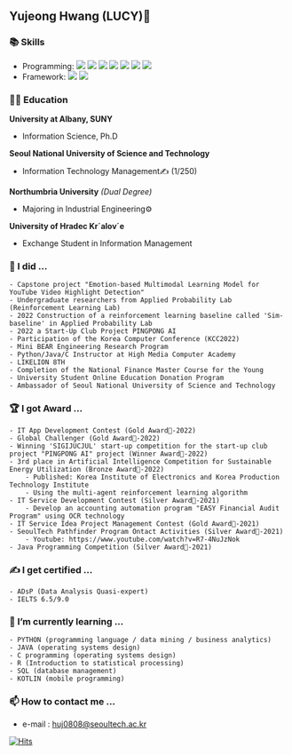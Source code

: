 ## Yujeong Hwang (LUCY)🐰

<!--
**HwnagYujeong0808/HwnagYujeong0808** is a ✨ _special_ ✨ repository because its `README.md` (this file) appears on your GitHub profile.

Here are some ideas to get you started:

- 🔭 I’m currently working on ...
- 🌱 I’m currently learning ...
- 👯 I’m looking to collaborate on ...
- 🤔 I’m looking for help with ...
- 💬 Ask me about ...
- 📫 How to reach me: ...
- 😄 Pronouns: ...
- ⚡ Fun fact: ...
-->
### 📚 Skills 

+ Programming: <img src="https://img.shields.io/badge/Python-3776AB?style=for-the-badge&logo=Python&logoColor=white"> <img src="https://img.shields.io/badge/R-276DC3?style=for-the-badge&logo=R&logoColor=white">   <img src="https://img.shields.io/badge/C-A8B9CC?style=for-the-badge&logo=C&logoColor=white">  <img src="https://img.shields.io/badge/JavaScript-F7DF1E?style=for-the-badge&logo=JavaScript&logoColor=white">  <img src="https://img.shields.io/badge/HTML5-E34F26?style=for-the-badge&logo=HTML5&logoColor=white"> <img src="https://img.shields.io/badge/CSS3-1572B6?style=for-the-badge&logo=CSS3&logoColor=white">  <img src="https://img.shields.io/badge/Kotlin-7F52FF?style=for-the-badge&logo=Kotlin&logoColor=white"> 
+ Framework:  <img src="https://img.shields.io/badge/PyTorch-EE4C2C?style=for-the-badge&logo=PyTorch&logoColor=white"> <img src="https://img.shields.io/badge/TensorFlow-FF6F00?style=for-the-badge&logo=TensorFlow&logoColor=white">

### 👩‍🎓 Education 

**University at Albany, SUNY**
- Information Science, Ph.D

**Seoul National University of Science and Technology**
- Information Technology Management✍ (1/250)

**Northumbria University** *(Dual Degree)* 
- Majoring in Industrial Engineering⚙

**University of Hradec Kr´alov´e**
- Exchange Student in Information Management

### 📔 I did ...
    - Capstone project "Emotion-based Multimodal Learning Model for YouTube Video Highlight Detection"
    - Undergraduate researchers from Applied Probability Lab (Reinforcement Learning Lab)
    - 2022 Construction of a reinforcement learning baseline called 'Sim-baseline' in Applied Probability Lab
    - 2022 a Start-Up Club Project PINGPONG AI
    - Participation of the Korea Computer Conference (KCC2022)
    - Mini BEAR Engineering Research Program
    - Python/Java/C Instructor at High Media Computer Academy
    - LIKELION 8TH
    - Completion of the National Finance Master Course for the Young
    - University Student Online Education Donation Program
    - Ambassador of Seoul National University of Science and Technology

### 🏆 I got Award ...
    - IT App Development Contest (Gold Award🥇-2022)
    - Global Challenger (Gold Award🥇-2022)
    - Winning 'SIGIJUCJUL' start-up competition for the start-up club project "PINGPONG AI" project (Winner Award🏅-2022)
    - 3rd place in Artificial Intelligence Competition for Sustainable Energy Utilization (Bronze Award🥉-2022)
        - Published: Korea Institute of Electronics and Korea Production Technology Institute
        - Using the multi-agent reinforcement learning algorithm
    - IT Service Development Contest (Silver Award🥈-2021)
        - Develop an accounting automation program "EASY Financial Audit Program" using OCR technology
    - IT Service Idea Project Management Contest (Gold Award🥇-2021)
    - SeoulTech Pathfinder Program Ontact Activities (Silver Award🥈-2021)
        - Youtube: https://www.youtube.com/watch?v=R7-4NuJzNok
    - Java Programming Competition (Silver Award🥈-2021)
     
    
### ✍ I get certified ...
    - ADsP (Data Analysis Quasi-expert)
    - IELTS 6.5/9.0
   

### 🌱 I’m currently learning ...
    - PYTHON (programming language / data mining / business analytics)
    - JAVA (operating systems design)
    - C programming (operating systems design)
    - R (Introduction to statistical processing)
    - SQL (database management)
    - KOTLIN (mobile programming)
   

### 📫 How to contact me ...

- e-mail : huj0808@seoultech.ac.kr

[![Hits](https://hits.seeyoufarm.com/api/count/incr/badge.svg?url=https%3A%2F%2Fgithub.com%2FHwnagYujeong0808%2FHwnagYujeong0808%2Fblob%2Fmain%2FREADME.md&count_bg=%23FFA8C1&title_bg=%23555555&icon=googlekeep.svg&icon_color=%23FF7B8B&title=hits&edge_flat=false)](https://hits.seeyoufarm.com)
